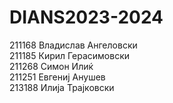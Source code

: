 # DIANS2023-2024

211168 Владислав Ангеловски <br/>
211185 Кирил Герасимовски <br/>
211268 Симон Илиќ <br/>
211251 Евгениј Анушев <br/>
213188 Илија Трајковски <br/>

